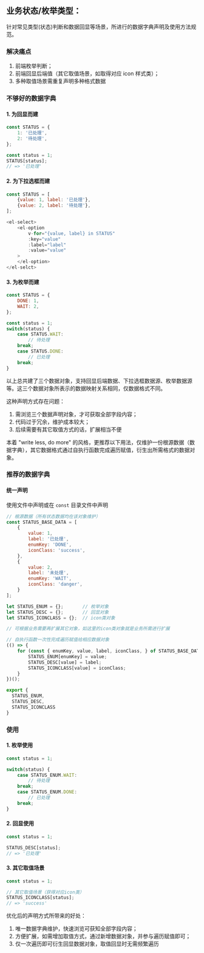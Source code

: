 <!--
 * @Author: lingyong.zeng
 * @Date: 2021-01-08 16:13:15
 * @LastEditors: 蔡远程
 * @LastEditTime: 2021-07-14 09:55:26
 * @Description: 
 * @FilePath: /vantop/docs/instruction/enum.md
-->
## 业务状态/枚举类型：

针对常见类型(状态)判断和数据回显等场景，所进行的数据字典声明及使用方法规范。

### 解决痛点
1. 前端枚举判断；
2. 前端回显后端值（其它取值场景，如取得对应 icon 样式类）；
3. 多种取值场景需重复声明多种格式数据

### 不够好的数据字典
#### 1. 为回显而建
```js
const STATUS = {
    1: '已处理',
    2: '待处理',
};

const status = 1;
STATUS[status];
// => '已处理'
```

#### 2. 为下拉选框而建
```js
const STATUS = [
    {value: 1, label: '已处理'},
    {value: 2, label: '待处理'},
];

<el-select>
    <el-option 
        v-for="{value, label} in STATUS"
        :key="value"
        :label="label"
        :value="value"
    >
    </el-option>
</el-selct>
```

#### 3. 为枚举而建
```js
const STATUS = {
    DONE: 1,
    WAIT: 2,
};

const status = 1;
switch(status) {
    case STATUS.WAIT:
        // 待处理
    break;
    case STATUS.DONE:
        // 已处理
    break;
}
```

以上总共建了三个数据对象，支持回显后端数据、下拉选框数据源、枚举数据源等。这三个数据对象所表示的数据映射关系相同，仅数据格式不同。

这种声明方式存在问题：
1. 需浏览三个数据声明对象，才可获取全部字段内容；
2. 代码过于冗余，维护成本较大；
3. 后续需要有其它取值方式的话，扩展相当不便

本着 "write less, do more" 的风格，更推荐以下用法，仅维护一份根源数据（数据字典），其它数据格式通过自执行函数完成遍历赋值，衍生出所需格式的数据对象。

### 推荐的数据字典
#### 统一声明
使用文件中声明或在 `const` 目录文件中声明
```js
// 根源数据（所有状态数据均在该对象维护）
const STATUS_BASE_DATA = [
    {
        value: 1,
        label: '已处理',
        enumKey: 'DONE',
        iconClass: 'success',
    },
    {
        value: 2,
        label: '未处理',
        enumKey: 'WAIT',
        iconClass: 'danger',
    }
];

let STATUS_ENUM = {};       // 枚举对象
let STATUS_DESC = {};       // 回显对象
let STATUS_ICONCLASS = {};  // icon类对象

// 可根据业务需要再扩展其它对象，如这里的icon类对象就是业务所需进行扩展

// 自执行函数一次性完成遍历赋值给相应数据对象
(() => {
    for (const { enumKey, value, label, iconClass, } of STATUS_BASE_DATA) {
        STATUS_ENUM[enumKey] = value;
        STATUS_DESC[value] = label;
        STATUS_ICONCLASS[value] = iconClass;
    }
})();

export {
  STATUS_ENUM,
  STATUS_DESC,
  STATUS_ICONCLASS
}
```

### 使用

#### 1. 枚举使用
```js
const status = 1;

switch(status) {
    case STATUS_ENUM.WAIT:
        // 待处理
    break;
    case STATUS_ENUM.DONE:
        // 已处理
    break;
}
```

#### 2. 回显使用
```js
const status = 1;

STATUS_DESC[status];
// => '已处理'
```
#### 3. 其它取值场景
```js
const status = 1;

// 其它取值场景（获得对应icon类）
STATUS_ICONCLASS[status];
// => 'success'
```

优化后的声明方式所带来的好处：
1. 唯一数据字典维护，快速浏览可获知全部字段内容；
2. 方便扩展，如需增加取值方式，通过新增数据对象，并参与遍历赋值即可；
4. 仅一次遍历即可衍生回显数据对象，取值回显时无需频繁遍历